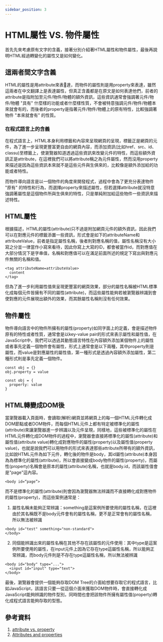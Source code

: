 ```yaml
---
sidebar_position: 3
---
```


# HTML屬性 VS. 物件屬性
首先先來考慮原有文字的含義，接著分別介紹著HTML屬性和物件屬性，最後再說明HTML經過轉變化的屬性又是如何變化。

## 這兩者間文字含義
HTML的屬性是用attribute來表達，而物件的屬性則是用property來表達，雖然這兩者在中文翻譯上是表達屬性，但真正含義都是在原文是如何表達他們，前者的attribute是指附加至元件/物件/物體的額外資訊，這些資訊通常會強調著元件/物件/物體 "具有" 什麼樣的功能或者什麼樣性質，不會被特意強調元件/物件/物體本來就會有的，而後者的property是指著元件/物件/物體上的原有特性，比較強調著物件 "本來就會有" 的性質。

### 在程式語言上的含義

在程式語言上，HTML本身利用標籤和內容來呈現網頁的呈現，標籤正是網頁的元件，為了進一步呈現更豐富更自由的網頁內容，而添加資訊(比如href、src、id、classu)至標籤上，使瀏覽器知道透過這些資訊來改變元件的特性，而這些額外資訊正是attribute，在這裡我們可以將attribute稱之為元件屬性，然而沒用property來描述是因為這些資訊本來就不是這些元件與生俱來的，比較像是額外添加給的功能或者特性。

而物件導向語言是以一個物件的角度來開發程式，過程中會為了更充分表達物件 "原有" 的特性和行為，而選擇property來描述屬性，但若選擇attribute就沒特意強調著屬性是這個物件所與生俱來的特性，只是單純附加給這些物件一些資訊來描述特性。

## HTML屬性
根據描述，HTML的屬性(attribute)只不過是附加網頁元件的額外資訊，因此我們可以在對應元件的標籤添置一些資訊，形式會是如下的attributeName和attributeValue，前者是指定屬性名稱，後者則對應名稱的值，屬性名稱沒有大小寫之分並一律當作小寫來看待，因此你寫上大寫的ID，都會被當作id，而對應值在大部分情況下是字串值，名稱和對應值可以在滿足前面所述的規定下寫出與對應元件無關的名稱和值。

```
<tag attributeName=attributeValue>
  content
</tag>
```

但為了進一步利用屬性值來呈現更豐富的網頁效果，部分的屬性名稱被HTML標準化成每個元件皆擁有不同的屬性(attribute)，而這些屬性能夠若被瀏覽器辨識到會使對應的元件展現出額外的效果，而其餘屬性名稱則沒有任何效果。

## 物件屬性
物件導向語言中的物件所擁有的屬性(property)如同字面上的定義，會是描述物件原有的特性或者性質，通常會是以key-value pair的形式來表示屬性和屬性值，在JavaScript中，我們可以透過其動態語言特性在內容額外添加某個物件上的屬性或者事先定義一個物件會有屬性，形式上通常會是以下兩種，其中property則是屬性，而value是對應屬性的屬性值，第一種形式是透過內容額外添加屬性，第二種形式則是事先定義一個物件。

```
const obj = {}
obj.property = value
```

```
const obj = {
  property: value
}
```


## HTML轉變成DOM後

當瀏覽器載入頁面時，會讀取(解析)網頁並將網頁上的每一個HTML元件轉化成DOM節點或者DOM物件，而每個HTML元件上都有特定被標準化的屬性(attribute)來讓瀏覽器進一步辨識以及元件呈現，同樣地，這些被標準化的屬性在HTML元件轉化成DOM物件的過程中，瀏覽器會直接將標準化的屬性(attribute)和屬性值(attribute value)轉化成對應物件的屬性(property)以及屬性值(property value)，也就是說我們可以用物件的形式來表達那些attribute所帶有的額外資訊，比如說HTML元件為如下元件，轉化後的物件是body，其id屬性(attribute)本身因為為標準化的屬性(attribute)，所以會直接變成body物件的屬性(property)，而屬性(property)名稱會是原本的屬性(attribute)名稱，也就是body.id，而該屬性值會是"page"這內容。
```
<body id=“page”>
```

而不是標準化的屬性(attribute)則會因為瀏覽器無法辨識而不直接轉化成對應物件的屬性(property)，而這些案例通常是：

1. 屬性名稱未能夠正常辨識：something是這案例所要使用的屬性名稱，在這裡由於其名稱既不是body元件會有的屬性名稱，更不是正常會有的屬性名稱，所以無法被辨識

```
<body id="test" something="non-standard">
</body>
```

2. 同個能辨識出來的屬性名稱在其他不存在該屬性的元件使用：其中type是這案例所要使用的屬性，在input元件上因為它存在type這屬性名稱，所以能夠正常辨識，而body元件則是不存在type這屬性名稱，所以無法被辨識

```
<body id="body" type="...">
  <input id="input" type="text">
</body>
```


最後，瀏覽器會提供一個能夠存取DOM Tree的介面給想要存取它的程式語言，比如JavaScript，該語言只要一從這個介面來獲取DOM物件時，會直接轉化成JavaScript能夠辨識的物件型別，同時間也會把該物件所擁有屬性值(property)轉化成程式語言能夠存取的型態。



## 參考資料
1. [attribute vs. property](https://www.researchgate.net/post/What-are-the-differences-between-attribute-and-properties)
2. [Attributes and properties](https://javascript.info/dom-attributes-and-properties)